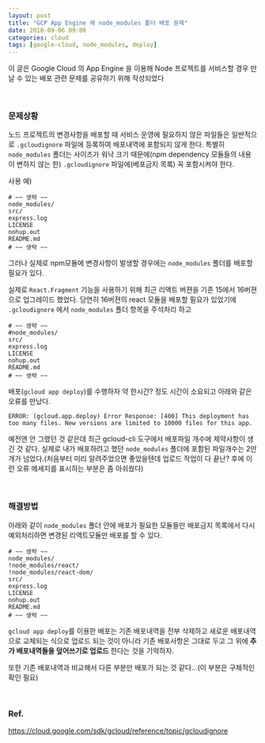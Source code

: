 ```yaml
---
layout: post
title: "GCP App Engine 에 node_modules 폴더 배포 문제"
date: 2018-09-06 09:00
categories: cloud
tags: [google-cloud, node_modules, deploy]
---
```


이 글은 Google Cloud 의 App Engine 을 이용해 Node 프로젝트를 서비스할 경우 만날 수 있는 배포 관련 문제를 공유하기 위해 작성되었다

<br>

### 문제상황

노드 프로젝트의 변경사항을 배포할 때 서비스 운영에 필요하지 않은 파일들은 일반적으로 `.gcloudignore` 파일에 등록하여 배포내역에 포함되지 않게 한다. 특별히 `node_modules` 폴더는 사이즈가 워낙 크기 때문에(npm dependency 모듈들의 내용이 변하지 않는 한) `.gcloudignore` 파일에(베포금지 목록) 꼭 포함시켜야 한다.

사용 예)

```
# ~~ 생략 ~~
node_modules/
src/
express.log
LICENSE
nohup.out
README.md
# ~~ 생략 ~~
```

그러나 실제로 npm모듈에 변경사항이 발생할 경우에는 `node_modules` 폴더를 배포할 필요가 있다.

실제로 `React.Fragment` 기능을 사용하기 위해 최근 리액트 버젼을 기존 15에서 16버젼으로 업그레이드 했었다. 당연히 16버젼의 react 모듈을 배포할 필요가 있었기에 `.gcloudignore` 에서 `node_modules` 폴더 항목을 주석처리 하고

```
# ~~ 생략 ~~
#node_modules/
src/
express.log
LICENSE
nohup.out
README.md
# ~~ 생략 ~~
```

배포(`gcloud app deploy`)를 수행하자 약 한시간? 정도 시간이 소요되고 아래와 같은 오류를 만났다.

```
ERROR: (gcloud.app.deploy) Error Response: [400] This deployment has too many files. New versions are limited to 10000 files for this app.
```

예전엔 안 그랬던 것 같은데 최근 gcloud-cli 도구에서 배포파일 개수에 제약사항이 생긴 것 같다. 실제로 내가 배포하려고 했던 `node_modules` 폴더에 포함된 파일개수는 2만개가 넘었다.(처음부터 미리 알려주었으면 좋았을텐데 업로드 작업이 다 끝난? 후에 이런 오류 메세지를 표시하는 부분은 좀 아쉬웠다)

<br>

### 해결방법

아래와 같이 `node_modules` 폴더 안에 배포가 필요한 모듈들만 배포금지 목록에서 다시 예외처리하면 변경된 리액트모듈만 배포를 할 수 있다.

```
# ~~ 생략 ~~
node_modules/
!node_modules/react/
!node_modules/react-dom/
src/
express.log
LICENSE
nohup.out
README.md
# ~~ 생략 ~~
```

`gcloud app deploy`를 이용한 배포는 기존 배포내역을 전부 삭제하고 새로운 배포내역으로 교체되는 식으로 업로드 되는 것이 아니라 기존 배포사항은 그대로 두고 그 위에 **추가 배포내역들을 덮어쓰기로 업로드** 한다는 것을 기억하자.

또한 기존 배포내역과 비교해서 다른 부분만 배포가 되는 것 같다...(이 부분은 구체적인 확인 필요)

<br>

### Ref.

<https://cloud.google.com/sdk/gcloud/reference/topic/gcloudignore>
